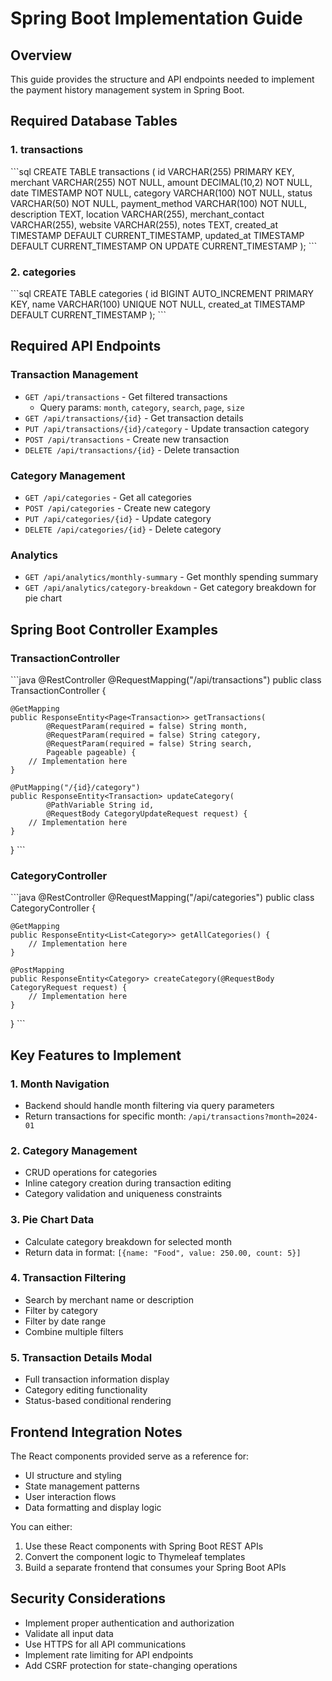 # Spring Boot Implementation Guide

## Overview
This guide provides the structure and API endpoints needed to implement the payment history management system in Spring Boot.

## Required Database Tables

### 1. transactions
\`\`\`sql
CREATE TABLE transactions (
    id VARCHAR(255) PRIMARY KEY,
    merchant VARCHAR(255) NOT NULL,
    amount DECIMAL(10,2) NOT NULL,
    date TIMESTAMP NOT NULL,
    category VARCHAR(100) NOT NULL,
    status VARCHAR(50) NOT NULL,
    payment_method VARCHAR(100) NOT NULL,
    description TEXT,
    location VARCHAR(255),
    merchant_contact VARCHAR(255),
    website VARCHAR(255),
    notes TEXT,
    created_at TIMESTAMP DEFAULT CURRENT_TIMESTAMP,
    updated_at TIMESTAMP DEFAULT CURRENT_TIMESTAMP ON UPDATE CURRENT_TIMESTAMP
);
\`\`\`

### 2. categories
\`\`\`sql
CREATE TABLE categories (
    id BIGINT AUTO_INCREMENT PRIMARY KEY,
    name VARCHAR(100) UNIQUE NOT NULL,
    created_at TIMESTAMP DEFAULT CURRENT_TIMESTAMP
);
\`\`\`

## Required API Endpoints

### Transaction Management
- `GET /api/transactions` - Get filtered transactions
  - Query params: `month`, `category`, `search`, `page`, `size`
- `GET /api/transactions/{id}` - Get transaction details
- `PUT /api/transactions/{id}/category` - Update transaction category
- `POST /api/transactions` - Create new transaction
- `DELETE /api/transactions/{id}` - Delete transaction

### Category Management
- `GET /api/categories` - Get all categories
- `POST /api/categories` - Create new category
- `PUT /api/categories/{id}` - Update category
- `DELETE /api/categories/{id}` - Delete category

### Analytics
- `GET /api/analytics/monthly-summary` - Get monthly spending summary
- `GET /api/analytics/category-breakdown` - Get category breakdown for pie chart

## Spring Boot Controller Examples

### TransactionController
\`\`\`java
@RestController
@RequestMapping("/api/transactions")
public class TransactionController {
    
    @GetMapping
    public ResponseEntity<Page<Transaction>> getTransactions(
            @RequestParam(required = false) String month,
            @RequestParam(required = false) String category,
            @RequestParam(required = false) String search,
            Pageable pageable) {
        // Implementation here
    }
    
    @PutMapping("/{id}/category")
    public ResponseEntity<Transaction> updateCategory(
            @PathVariable String id,
            @RequestBody CategoryUpdateRequest request) {
        // Implementation here
    }
}
\`\`\`

### CategoryController
\`\`\`java
@RestController
@RequestMapping("/api/categories")
public class CategoryController {
    
    @GetMapping
    public ResponseEntity<List<Category>> getAllCategories() {
        // Implementation here
    }
    
    @PostMapping
    public ResponseEntity<Category> createCategory(@RequestBody CategoryRequest request) {
        // Implementation here
    }
}
\`\`\`

## Key Features to Implement

### 1. Month Navigation
- Backend should handle month filtering via query parameters
- Return transactions for specific month: `/api/transactions?month=2024-01`

### 2. Category Management
- CRUD operations for categories
- Inline category creation during transaction editing
- Category validation and uniqueness constraints

### 3. Pie Chart Data
- Calculate category breakdown for selected month
- Return data in format: `[{name: "Food", value: 250.00, count: 5}]`

### 4. Transaction Filtering
- Search by merchant name or description
- Filter by category
- Filter by date range
- Combine multiple filters

### 5. Transaction Details Modal
- Full transaction information display
- Category editing functionality
- Status-based conditional rendering

## Frontend Integration Notes

The React components provided serve as a reference for:
- UI structure and styling
- State management patterns
- User interaction flows
- Data formatting and display logic

You can either:
1. Use these React components with Spring Boot REST APIs
2. Convert the component logic to Thymeleaf templates
3. Build a separate frontend that consumes your Spring Boot APIs

## Security Considerations

- Implement proper authentication and authorization
- Validate all input data
- Use HTTPS for all API communications
- Implement rate limiting for API endpoints
- Add CSRF protection for state-changing operations
